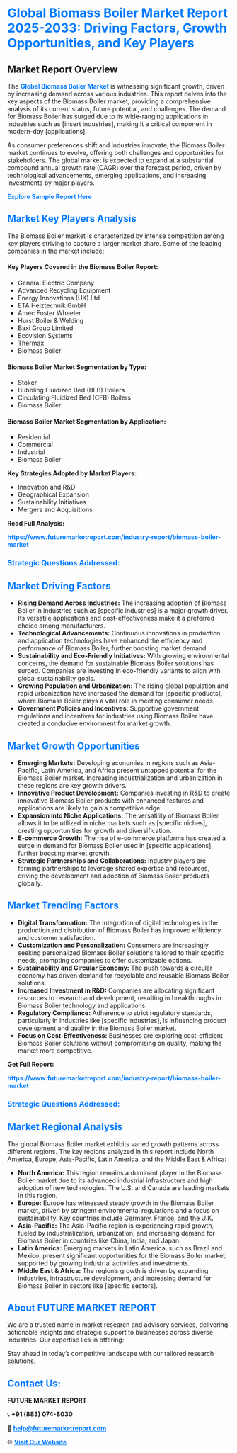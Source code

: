 <h1 style="color: #007BFF;">Global Biomass Boiler Market Report 2025-2033: Driving Factors, Growth Opportunities, and Key Players</h1>

<section id="overview">
<h2>Market Report Overview</h2>
<p>The <a href="https://www.futuremarketreport.com/industry-report/biomass-boiler-market" style="color: #007BFF; text-decoration: none;"><strong>Global Biomass Boiler Market</strong></a> is witnessing significant growth, driven by increasing demand across various industries. This report delves into the key aspects of the Biomass Boiler market, providing a comprehensive analysis of its current status, future potential, and challenges. The demand for Biomass Boiler has surged due to its wide-ranging applications in industries such as [insert industries], making it a critical component in modern-day [applications].</p>
<p>As consumer preferences shift and industries innovate, the Biomass Boiler market continues to evolve, offering both challenges and opportunities for stakeholders. The global market is expected to expand at a substantial compound annual growth rate (CAGR) over the forecast period, driven by technological advancements, emerging applications, and increasing investments by major players.</p>
</section>

<section id="overview">
<p><a href="https://www.futuremarketreport.com/request-sample/reportId=100549" style="color: #007BFF; text-decoration: none;"><strong>Explore Sample Report Here</strong></a></p>
</section>

<section id="key-players">
<h2 style="color: #007BFF;">Market Key Players Analysis</h2>
<p>The Biomass Boiler market is characterized by intense competition among key players striving to capture a larger market share. Some of the leading companies in the market include:</p>
<h4>Key Players Covered in the Biomass Boiler Report:</h4>
<ul><li>General Electric Company</li><li>Advanced Recycling Equipment</li><li>Energy Innovations (UK) Ltd</li><li>ETA Heiztechnik GmbH</li><li>Amec Foster Wheeler</li><li>Hurst Boiler &amp; Welding</li><li>Baxi Group Limited</li><li>Ecovision Systems</li><li>Thermax</li><li>Biomass Boiler</li></ul>
<h4>Biomass Boiler Market Segmentation by Type:</h4>
<ul><li>Stoker</li><li>Bubbling Fluidized Bed (BFB) Boilers</li><li>Circulating Fluidized Bed (CFB) Boilers</li><li>Biomass Boiler</li></ul>

<h4>Biomass Boiler Market Segmentation by Application:</h4>
<ul><li>Residential</li><li>Commercial</li><li>Industrial</li><li>Biomass Boiler</li></ul>
<p><strong>Key Strategies Adopted by Market Players:</strong></p>
<ul>
<li>Innovation and R&D</li>
<li>Geographical Expansion</li>
<li>Sustainability Initiatives</li>
<li>Mergers and Acquisitions</li>
</ul>
</section>

<section>
<p><strong>Read Full Analysis: </strong></p><a href="https://www.futuremarketreport.com/industry-report/biomass-boiler-market" style="color: #007BFF; text-decoration: none;"><strong>https://www.futuremarketreport.com/industry-report/biomass-boiler-market</strong></a>
<h3 style="color: #007BFF;">Strategic Questions Addressed:</h3>
</section>

<section id="driving-factors">
<h2 style="color: #007BFF;">Market Driving Factors</h2>
<ul>
<li><strong>Rising Demand Across Industries:</strong> The increasing adoption of Biomass Boiler in industries such as [specific industries] is a major growth driver. Its versatile applications and cost-effectiveness make it a preferred choice among manufacturers.</li>
<li><strong>Technological Advancements:</strong> Continuous innovations in production and application technologies have enhanced the efficiency and performance of Biomass Boiler, further boosting market demand.</li>
<li><strong>Sustainability and Eco-Friendly Initiatives:</strong> With growing environmental concerns, the demand for sustainable Biomass Boiler solutions has surged. Companies are investing in eco-friendly variants to align with global sustainability goals.</li>
<li><strong>Growing Population and Urbanization:</strong> The rising global population and rapid urbanization have increased the demand for [specific products], where Biomass Boiler plays a vital role in meeting consumer needs.</li>
<li><strong>Government Policies and Incentives:</strong> Supportive government regulations and incentives for industries using Biomass Boiler have created a conducive environment for market growth.</li>
</ul>
</section>

<section id="growth-opportunities">
<h2 style="color: #007BFF;">Market Growth Opportunities</h2>
<ul>
<li><strong>Emerging Markets:</strong> Developing economies in regions such as Asia-Pacific, Latin America, and Africa present untapped potential for the Biomass Boiler market. Increasing industrialization and urbanization in these regions are key growth drivers.</li>
<li><strong>Innovative Product Development:</strong> Companies investing in R&D to create innovative Biomass Boiler products with enhanced features and applications are likely to gain a competitive edge.</li>
<li><strong>Expansion into Niche Applications:</strong> The versatility of Biomass Boiler allows it to be utilized in niche markets such as [specific niches], creating opportunities for growth and diversification.</li>
<li><strong>E-commerce Growth:</strong> The rise of e-commerce platforms has created a surge in demand for Biomass Boiler used in [specific applications], further boosting market growth.</li>
<li><strong>Strategic Partnerships and Collaborations:</strong> Industry players are forming partnerships to leverage shared expertise and resources, driving the development and adoption of Biomass Boiler products globally.</li>
</ul>
</section>

<section id="trending-factors">
<h2 style="color: #007BFF;">Market Trending Factors</h2>
<ul>
<li><strong>Digital Transformation:</strong> The integration of digital technologies in the production and distribution of Biomass Boiler has improved efficiency and customer satisfaction.</li>
<li><strong>Customization and Personalization:</strong> Consumers are increasingly seeking personalized Biomass Boiler solutions tailored to their specific needs, prompting companies to offer customizable options.</li>
<li><strong>Sustainability and Circular Economy:</strong> The push towards a circular economy has driven demand for recyclable and reusable Biomass Boiler solutions.</li>
<li><strong>Increased Investment in R&D:</strong> Companies are allocating significant resources to research and development, resulting in breakthroughs in Biomass Boiler technology and applications.</li>
<li><strong>Regulatory Compliance:</strong> Adherence to strict regulatory standards, particularly in industries like [specific industries], is influencing product development and quality in the Biomass Boiler market.</li>
<li><strong>Focus on Cost-Effectiveness:</strong> Businesses are exploring cost-efficient Biomass Boiler solutions without compromising on quality, making the market more competitive.</li>
</ul>
</section>

<section>
<p><strong>Get Full Report: </strong></p><a href="https://www.futuremarketreport.com/industry-report/biomass-boiler-market" style="color: #007BFF; text-decoration: none;"><strong>https://www.futuremarketreport.com/industry-report/biomass-boiler-market</strong></a>
<h3 style="color: #007BFF;">Strategic Questions Addressed:</h3>
</section>


<section id="regional-analysis">
<h2 style="color: #007BFF;">Market Regional Analysis</h2>
<p>The global Biomass Boiler market exhibits varied growth patterns across different regions. The key regions analyzed in this report include North America, Europe, Asia-Pacific, Latin America, and the Middle East & Africa:</p>
<ul>
<li><strong>North America:</strong> This region remains a dominant player in the Biomass Boiler market due to its advanced industrial infrastructure and high adoption of new technologies. The U.S. and Canada are leading markets in this region.</li>
<li><strong>Europe:</strong> Europe has witnessed steady growth in the Biomass Boiler market, driven by stringent environmental regulations and a focus on sustainability. Key countries include Germany, France, and the U.K.</li>
<li><strong>Asia-Pacific:</strong> The Asia-Pacific region is experiencing rapid growth, fueled by industrialization, urbanization, and increasing demand for Biomass Boiler in countries like China, India, and Japan.</li>
<li><strong>Latin America:</strong> Emerging markets in Latin America, such as Brazil and Mexico, present significant opportunities for the Biomass Boiler market, supported by growing industrial activities and investments.</li>
<li><strong>Middle East & Africa:</strong> The region’s growth is driven by expanding industries, infrastructure development, and increasing demand for Biomass Boiler in sectors like [specific sectors].</li>
</ul>
</section>

<footer>
<h2 style="color: #007BFF;">About FUTURE MARKET REPORT</h2>
<p>We are a trusted name in market research and advisory services, delivering actionable insights and strategic support to businesses across diverse industries. Our expertise lies in offering:</p>

<p>Stay ahead in today’s competitive landscape with our tailored research solutions.</p>

<h2 style="color: #007BFF;">Contact Us:</h2>
<p><strong>FUTURE MARKET REPORT</strong></p>
<p>📞 <strong>+91 (883) 074-8030</strong></p>
<p>📧 <strong><a href="mailto:help@futuremarketreport.com" style="color: #007BFF;">help@futuremarketreport.com</a></strong></p>
<p>🌐 <strong><a href="https://www.futuremarketreport.com/" style="color: #007BFF;">Visit Our Website</a></strong></p>
</footer>